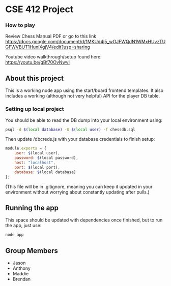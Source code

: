 # CSE 412 Project 

### How to play
Review Chess Manual PDF or go to this link
https://docs.google.com/document/d/1MKUd4j5_wOJFWQdN1WMxHUvzTUGFWVBUT1HuniXgjV4/edit?usp=sharing

Youtube video walkthrough/setup found here:
https://youtu.be/gBf70OvNwvI

## About this project
This is a working node app using the start/board frontend templates. It also includes a working (although not very helpful) API for the player DB table. 

### Setting up local project
You should be able to read the DB dump into your local environment using:
```bash
psql -d $(local database) -U $(local user) -f chessdb.sql
```

Then update /dbcreds.js with your database credentials to finish setup:
```javascript
module.exports = {
    user: $(local user),
    password: $(local password),
    host: "localhost",
    port: $(local port),
    database: $(local database)
};
```
(This file will be in .gitignore, meaning you can keep it updated in your environment without worrying about constantly updating after pulls.)

## Running the app
This space should be updated with dependencies once finished, but to run the app, just use:
```bash
node app
```

## Group Members
- Jason
- Anthony
- Maddie
- Brendan